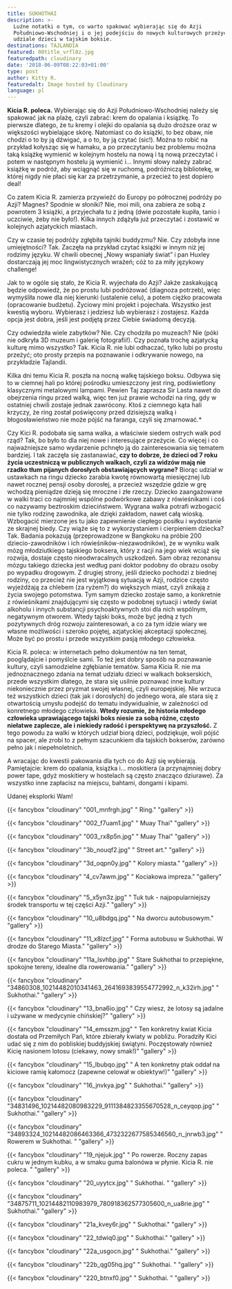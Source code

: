 ```yaml
---
title: SUKHOTHAI
description: >-
  Luźne notatki o tym, co warto spakować wybierając się do Azji
  Południowo-Wschodniej i o jej podejściu do nowych kulturowych przeżyć, czyli o
  udziale dzieci w tajskim boksie.
destinations: TAJLANDIA
featured: 00title_vrfl0z.jpg
featuredpath: cloudinary
date: '2018-06-09T08:22:03+01:00'
type: post
author: Kitty R.
featuredalt: Image hosted by Cloudinary
language: pl
---
```

**Kicia R. poleca.** Wybierając się do Azji Południowo-Wschodniej należy się spakować jak na plażę,  czyli zabrać: krem do opalania i książkę. To pierwsze dlatego, że tu kremy i olejki do opalania są dużo droższe oraz w większości wybielające skórę. Natomiast co do książki, to bez obaw, nie chodzi o to by ją dźwigać, a o to, by ją czytać (sic!). Można to robić na przykład kołysząc się w hamaku, a po przeczytaniu bez problemu można taką książkę wymienić w kolejnym hostelu na nową i tą nową przeczytać i potem w następnym hostelu ją wymienić i… Innymi słowy należy zabrać książkę w podróż, aby wciągnąć się w ruchomą, podróżniczą bibliotekę, w której nigdy nie płaci się kar za przetrzymanie, a przecież to jest dopiero deal!

Co zatem Kicia R. zamierza przywieźć do Europy po półrocznej podróży po Azji? Magnes? Spodnie w słoniki? Nie, moi mili, ona zabiera ze sobą z powrotem 3 książki, a przyjechała tu z jedną (dwie pozostałe kupiła, tanio i uczciwie, żeby nie było!). Kilka innych zdążyła już przeczytać i zostawić w kolejnych azjatyckich miastach.

Czy w czasie tej podróży zgłębiła tajniki buddyzmu? Nie. Czy zdobyła inne umiejętności? Tak. Zaczęła na przykład czytać książki w innym niż jej rodzimy języku. W chwili obecnej „Nowy wspaniały świat” i pan Huxley dostarczają jej moc lingwistycznych wrażeń; cóż to za miły językowy challenge!

Jak to w ogóle się stało, że Kicia R. wyjechała do Azji? Jakże zaskakującą będzie odpowiedź, że po prostu lubi podróżować (diagnoza potrzeb), więc wymyśliła nowe dla niej kierunki (ustalenie celu), a potem ciężko pracowała (opracowanie budżetu). Życiowy mini projekt i pojechała. Wszystko jest kwestią wyboru. Wybierasz i jedziesz lub wybierasz i zostajesz. Każda opcja jest dobra, jeśli jest podjętą przez Ciebie świadomą decyzją. 

Czy odwiedziła wiele zabytków? Nie. Czy chodziła po muzeach? Nie (póki nie odkryła 3D muzeum i galerię fotografii!). Czy poznała trochę azjatycką kulturę mimo wszystko? Tak. Kicia R. nie lubi odhaczać, tylko lubi po prostu przeżyć; oto prosty przepis na poznawanie i odkrywanie nowego, na przykładzie Tajlandii.

Kilka dni temu Kicia R. poszła na nocną walkę tajskiego boksu. Odbywa się to w ciemnej hali po której pośrodku umieszczony jest ring, podświetlony klasycznymi metalowymi lampami. Pewien Taj zaprasza Sir Lasta nawet do obejrzenia ringu przed walką, więc ten już prawie wchodzi na ring, gdy w ostatniej chwili zostaje jednak zawrócony. Ktoś z ciemnego kąta hali krzyczy, że ring został poświęcony przed dzisiejszą walką i błogosławieństwo nie może pójść na faranga, czyli się zmarnować.*

Czy Kici R. podobała się sama walka, a właściwie siedem ostrych walk pod rząd? Tak, bo było to dla niej nowe i interesujące przeżycie. Co więcej i co najważniejsze samo wydarzenie pchnęło ją do zainteresowania się tematem bardziej.  I tak zaczęła się zastanawiać, **czy to dobrze, że dzieci od 7 roku życia uczestniczą w publicznych walkach, czyli za widzów mają nie rzadko tłum pijanych dorosłych obstawiających wygrane?** Biorąc udział w ustawkach na ringu dziecko zarabia kwotę równowartą miesięcznej lub nawet rocznej pensji osoby dorosłej, a przecież wszędzie gdzie w grę wchodzą pieniądze dzieją się mroczne i złe rzeczy. Dziecko zaangażowane w walki traci co najmniej wspólne podwórkowe zabawy z rówieśnikami i coś co nazywamy beztroskim dzieciństwem. Wygrana walka potrafi wzbogacić nie tylko rodzinę zawodnika, ale dzięki zakładom, nawet całą wioską. Wzbogacić mierzone jes tu jako zapewnienie ciepłego posiłku i wydostanie ze skrajnej biedy. Czy wiąże się to z wykorzystaniem i cierpieniem dziecka? Tak. Badania pokazują (przeprowadzone w Bangkoku na próbie 200 dziecio-zawodników i ich rówieśników-niezawodników), że w wyniku walk mózg młodziutkiego tajskiego boksera, który z racji na jego wiek wciąż się rozwija, dostaje często nieodwracalnych uszkodzeń. Sam obraz rezonansu mózgu takiego dziecka jest według pani doktor podobny do obrazu osoby po wypadku drogowym. Z drugiej strony, jeśli dziecko pochodzi z biednej rodziny, co przecież nie jest wyjątkową sytuacją w Azji, rodzice często wyjeżdżają za chlebem (za ryżem?) do większych miast, czyli znikają z życia swojego potomstwa. Tym samym dziecko zostaje samo, a konkretnie z rówieśnikami znajdującymi się często w podobnej sytuacji i wtedy świat alkoholu i innych substancji psychoaktywnych stoi dla nich wspólnym, negatywnym otworem. Wtedy tajski boks, może być jedną z tych pozytywnych dróg rozwoju zainteresowań, a co za tym idzie wiary we własne możliwości i szeroko pojętej, azjatyckiej akceptacji społecznej. Może być po prostu i przede wszystkim pasją młodego człowieka.

Kicia R. poleca: w internetach pełno dokumentów na ten temat, pooglądajcie i pomyślcie sami. To też jest dobry sposób na poznawanie kultury, czyli samodzielne zgłębianie tematów. Sama Kicia R. nie ma jednoznacznego zdania na temat udziału dzieci w walkach bokserskich, przede wszystkim dlatego, że stara się usilnie poznawać inne kultury niekoniecznie przez pryzmat swojej własnej, czyli europejskiej. Nie wrzuca też wszystkich dzieci (tak jak i dorosłych) do jednego wora, ale stara się z otwartością umysłu podejść do tematu indywidualnie, w zależności od konretnego młodego człowieka. **Wtedy rozumie, że historia młodego człowieka uprawiającego tajski boks niesie za sobą różne, często niełatwe zaplecze, ale i niekiedy radość i perspektywę na przyszłość.** Z tego powodu za walki w których udział biorą dzieci, podziękuje, woli pójść na spacer, ale zrobi to z pełnym szacunkiem dla tajskich bokserów, zarówno pełno jak i niepełnoletnich. 

A wracając do kwestii pakowania dla tych co do Azji się wybierają. Pamiętajcie: krem do opalania, książka i... moskitiera (a przynajmniej dobry power tape, gdyż moskitiery w hostelach są często znacząco dziurawe). Za wszystko inne zapłacisz na miejscu, bahtami, dongami i kipami. 

Udanej eksplorki Wam! 

{{< fancybox "cloudinary" "001_mnfrgh.jpg" "   Ring." "gallery" >}}

{{< fancybox "cloudinary" "002_f7uam1.jpg" "   Muay Thai" "gallery" >}}

{{< fancybox "cloudinary" "003_rx8p5n.jpg" "   Muay Thai" "gallery" >}}

{{< fancybox "cloudinary" "3b_nouqf2.jpg" "   Street art." "gallery" >}}

{{< fancybox "cloudinary" "3d_oqpn0y.jpg" "   Kolory miasta." "gallery" >}}

{{< fancybox "cloudinary" "4_cv7awm.jpg" "   Kociakowa impreza." "gallery" >}}

{{< fancybox "cloudinary" "5_x5yn3z.jpg" "   Tuk tuk - najpopularniejszy środek transportu w tej części Azji." "gallery" >}}

{{< fancybox "cloudinary" "10_u8bdgq.jpg" "   Na dworcu autobusowym." "gallery" >}}

{{< fancybox "cloudinary" "11_x8lzcf.jpg" " Forma autobusu w Sukhothai. W drodze do Starego Miasta." "gallery" >}}

{{< fancybox "cloudinary" "11a_lsvhbp.jpg" "   Stare Sukhothai to przepiękne, spokojne tereny, idealne dla rowerowania." "gallery" >}}

{{< fancybox "cloudinary" "34860308_10214482010341463_2641693839554772992_n_k32irh.jpg" "  Sukhothai." "gallery" >}}

{{< fancybox "cloudinary" "13_bna6io.jpg" "   Czy wiesz, że lotosy są jadalne i używane w medycynie chińskiej?" "gallery" >}}

{{< fancybox "cloudinary" "14_emsszm.jpg" "   Ten konkretny kwiat Kicia dostała od Przemiłych Pań, które zbierały kwiaty w pobliżu. Poradziły Kici udać się z nim do pobliskiej buddyjskiej świątyni. Poczęstowały również Kicię nasionem lotosu (ciekawy, nowy smak!)" "gallery" >}}

{{< fancybox "cloudinary" "15_lbubqo.jpg" "  A ten konkretny ptak oddał na kiciowe ramię kałomocz (zapewne celował w obiektyw!)" "gallery" >}}

{{< fancybox "cloudinary" "16_jnvkya.jpg" "  Sukhothai." "gallery" >}}

{{< fancybox "cloudinary" "34831496_10214482080983229_9111384823355670528_n_ceyqop.jpg" " Sukhothai." "gallery" >}}

{{< fancybox "cloudinary" "34893324_10214482086463366_4732322677585346560_n_jnrwb3.jpg" "   Rowerem w Sukhothai. " "gallery" >}}

{{< fancybox "cloudinary" "19_njejuk.jpg" " Po rowerze. Roczny zapas cukru w jednym kubku, a w smaku guma balonówa w płynie. Kicia R. nie poleca. " "gallery" >}}

{{< fancybox "cloudinary" "20_uyytcx.jpg" " Sukhothai. " "gallery" >}}

{{< fancybox "cloudinary" "34875711_10214482110983979_780918362577305600_n_ua8rie.jpg" " Sukhothai." "gallery" >}}

{{< fancybox "cloudinary" "21a_kvey6r.jpg" " Sukhothai." "gallery" >}}

{{< fancybox "cloudinary" "22_tdwiq0.jpg" " Sukhothai." "gallery" >}}

{{< fancybox "cloudinary" "22a_usgocn.jpg" " Sukhothai." "gallery" >}}

{{< fancybox "cloudinary" "22b_qg05hq.jpg" " Sukhothai. " "gallery" >}}

{{< fancybox "cloudinary" "220_btnxf0.jpg" " Sukhothai. " "gallery" >}}
